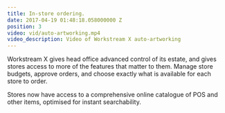 ```yaml
---
title: In-store ordering.
date: 2017-04-19 01:48:18.058000000 Z
position: 3
video: vid/auto-artworking.mp4
video_description: Video of Workstream X auto-artworking
---
```


Workstream X gives head office advanced control of its estate, and gives stores access to more of the features that matter to them. Manage store budgets, approve orders, and choose exactly what is available for each store to order.

Stores now have access to a comprehensive online catalogue of POS and other items, optimised for instant searchability.
